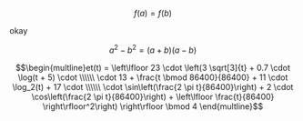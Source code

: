 $$
f(a)=f(b)
$$

okay

$$
a^2 - b^2 = (a+b)(a-b)
$$

$$\begin{multline}et(t) = \left\lfloor 23 \cdot \left(3 \sqrt[3]{t} + 0.7 \cdot \log(t + 5) \cdot \\\\\\ \cdot 13 + \frac{t \bmod 86400}{86400} + 11 \cdot \log_2(t) + 17 \cdot \\\\\\ \cdot \sin\left(\frac{2 \pi t}{86400}\right) + 2 \cdot \cos\left(\frac{2 \pi t}{86400}\right) + \left\lfloor \frac{t}{86400} \right\rfloor^2\right) \right\rfloor \bmod 4 \end{multline}$$
